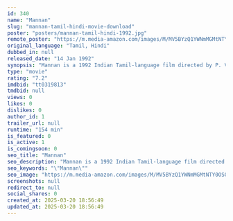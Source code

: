 ```yaml
---
id: 340
name: "Mannan"
slug: "mannan-tamil-hindi-movie-download"
poster: "posters/mannan-tamil-hindi-1992.jpg"
remote_poster: "https://m.media-amazon.com/images/M/MV5BYzQ1YWNmMGMtNTY0OS00ZDVmLWE5MWItZGVlMjY1MjlkMDVlXkEyXkFqcGdeQXVyOTk3NTc2MzE@._V1_SX300.jpg"
original_language: "Tamil, Hindi"
dubbed_in: null
released_date: "14 Jan 1992"
synopsis: "Mannan is a 1992 Indian Tamil-language film directed by P. Vasu. The film stars Rajinikanth, Vijayashanti, Kushboo, Manorama, Pandari Bai, Goundamani, and Visu. It is a remake of the 1986 Kannada film Anuraga Aralithu."
type: "movie"
rating: "7.2"
imdbid: "tt0319813"
tmdbid: null
views: 0
likes: 0
dislikes: 0
author_id: 1
trailer_url: null
runtime: "154 min"
is_featured: 0
is_active: 1
is_comingsoon: 0
seo_title: "Mannan"
seo_description: "Mannan is a 1992 Indian Tamil-language film directed by P. Vasu. The film stars Rajinikanth, Vijayashanti, Kushboo, Manorama, Pandari Bai, Goundamani, and Visu. It is a remake of the 1986 Kannada film Anuraga Aralithu."
seo_keywords: "\"Mannan\""
seo_image: "https://m.media-amazon.com/images/M/MV5BYzQ1YWNmMGMtNTY0OS00ZDVmLWE5MWItZGVlMjY1MjlkMDVlXkEyXkFqcGdeQXVyOTk3NTc2MzE@._V1_SX300.jpg"
screenshots: null
redirect_to: null
social_shares: 0
created_at: 2025-03-20 18:56:49
updated_at: 2025-03-20 18:56:49
---
```


